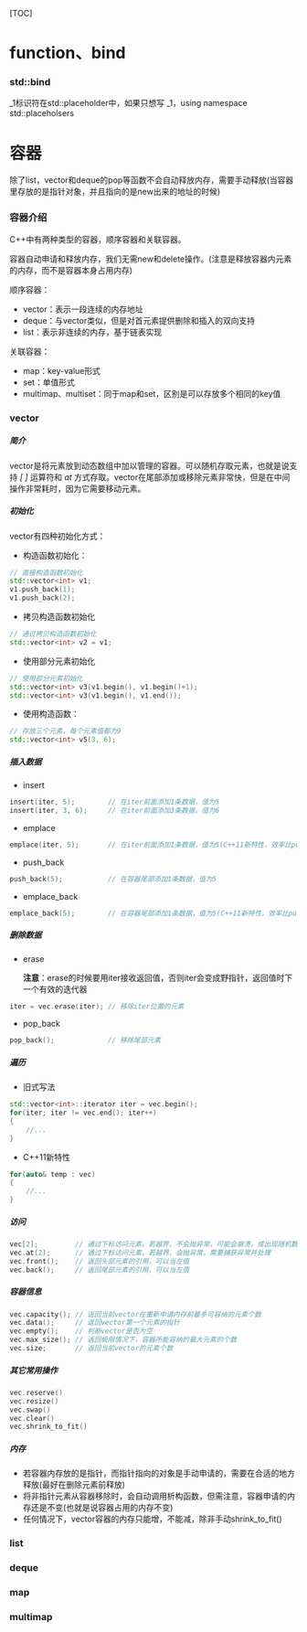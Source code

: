 [TOC]

# function、bind

### std::bind

_1标识符在std::placeholder中，如果只想写 _1，using namespace std::placeholsers



# 容器

除了list，vector和deque的pop等函数不会自动释放内存，需要手动释放(当容器里存放的是指针对象，并且指向的是new出来的地址的时候)

### 容器介绍

C++中有两种类型的容器，顺序容器和关联容器。

容器自动申请和释放内存，我们无需new和delete操作。(注意是释放容器内元素的内存，而不是容器本身占用内存)

顺序容器：

*   vector：表示一段连续的内存地址
*   deque：与vector类似，但是对首元素提供删除和插入的双向支持
*   list：表示非连续的内存，基于链表实现

关联容器：

*   map：key-value形式
*   set：单值形式
*   multimap、multiset：同于map和set，区别是可以存放多个相同的key值



### vector

##### 简介

vector是将元素放到动态数组中加以管理的容器。可以随机存取元素，也就是说支持 _[ ]_ 运算符和 _at_ 方式存取。vector在尾部添加或移除元素非常快，但是在中间操作非常耗时，因为它需要移动元素。

##### 初始化

vector有四种初始化方式：

*   构造函数初始化：

```c++
// 直接构造函数初始化
std::vector<int> v1;
v1.push_back(1);
v1.push_back(2);
```

*   拷贝构造函数初始化

```c++
// 通过拷贝构造函数初始化
std::vector<int> v2 = v1;
```

*   使用部分元素初始化

```c++
// 使用部分元素初始化
std::vector<int> v3(v1.begin(), v1.begin()+1);
std::vector<int> v3(v1.begin(), v1.end());
```

*   使用构造函数：

```c++
// 存放三个元素，每个元素值都为9
std::vector<int> v5(3, 6);
```

##### 插入数据

*   insert

```c++
insert(iter, 5);		// 在iter前面添加1条数据，值为5
insert(iter, 3, 6);		// 在iter前面添加3条数据，值为6
```

*   emplace

```c++
emplace(iter, 5);		// 在iter前面添加1条数据，值为5(C++11新特性，效率比push_back高)
```

*   push_back

```c++
push_back(5);			// 在容器尾部添加1条数据，值为5
```

*   emplace_back

```c++
emplace_back(5);		// 在容器尾部添加1条数据，值为5(C++11新特性，效率比push_back高)
```

##### 删除数据

*   erase

    **注意**：erase的时候要用iter接收返回值，否则iter会变成野指针，返回值时下一个有效的迭代器

```c++
iter = vec.erase(iter);	// 移除iter位置的元素
```

*   pop_back

```c++
pop_back();				// 移除尾部元素
```

##### 遍历

*   旧式写法

```c++
std::vector<int>::iterator iter = vec.begin();
for(iter; iter != vec.end(); iter++)
{
	//...
}
```

*   C++11新特性

```c++
for(auto& temp : vec)
{
	//...
}
```

##### 访问

```c++
vec[2];			// 通过下标访问元素。若越界，不会抛异常，可能会崩溃，或出现随机数据
vec.at(2);		// 通过下标访问元素。若越界，会抛异常，需要捕获异常并处理
vec.front();	// 返回头部元素的引用，可以当左值
vec.back();		// 返回尾部元素的引用，可以当左值
```

##### 容器信息

```c++
vec.capacity();	// 返回当前vector在重新申请内存前最多可容纳的元素个数
vec.data();		// 返回vector第一个元素的指针
vec.empty();	// 判断vector是否为空
vec.max_size();	// 返回极限情况下，容器所能容纳的最大元素的个数
vec.size;		// 返回当前vector的元素个数
```

##### 其它常用操作

```c++
vec.reserve()
vec.resize()
vec.swap()
vec.clear()
vec.shrink_to_fit()
```

##### 内存

*   若容器内存放的是指针，而指针指向的对象是手动申请的，需要在合适的地方释放(最好在删除元素前释放)
*   将非指针元素从容器移除时，会自动调用析构函数，但需注意，容器申请的内存还是不变(也就是说容器占用的内存不变)
*   任何情况下，vector容器的内存只能增，不能减，除非手动shrink_to_fit()



### list

### deque

### map

### multimap

